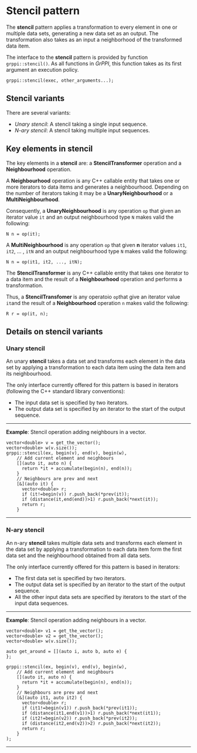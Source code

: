 # Stencil pattern

The **stencil** pattern applies a transformation to every element in one or
multiple data sets, generating a new data set as an output. The transformation
also takes as an input a neighborhood of the transformed data item.

The interface to the **stencil** pattern is provided by function
`grppi::stencil()`. As all functions in *GrPPI*, this function takes as its
first argument an execution policy.

~~~{.cpp}
grppi::stencil(exec, other_arguments...);
~~~

## Stencil variants

There are several variants:

* *Unary stencil*: A stencil taking a single input sequence.
* *N-ary stencil*: A stencil taking multiple input sequences.

## Key elements in stencil

The key elements in a **stencil** are: a **StencilTransformer** operation and a
**Neighbourhood** operation.

A **Neighbourhood** operation is any C++ callable entity that takes one or more 
iterators to data items and generates a neighbourhood. Depending on 
the number of iterators taking it may be a **UnaryNeighbourhood** or a 
**MultiNeighbourhood**.

Consequently, a **UnaryNeighbourhood** is any operation `op` that given an iterator 
value `it` and an output neighbourhood type `N` makes valid the following:

~~~{.cpp}
N n = op(it);
~~~

A **MultiNeighbourhood** is any operation `op` that given **n** iterator values
`it1`, `it2`, ... , `itN` and an output neighbourhood type `N` makes valid the following:

~~~{.cpp}
N n = op(it1, it2, ..., itN);
~~~

The **StencilTransformer** is any C++ callable entity that takes 
one iterator to a data item and the result of a **Neighbourhood** operation and performs
a transformation. 

Thus, a **StencilTransfomer** is any operatoio `op`that give an iterator value `it`and 
the result of a **Neighbourhood** operation `n` makes valid the following:

~~~{.cpp}
R r = op(it, n);
~~~

## Details on stencil variants

### Unary stencil

An unary **stencil** takes a data set and transforms each element in the data set by
applying a transformation to each data item using the data item and its neighbourhood.

The only interface currently offered for this pattern is based in iterators
(following the C++ standard library conventions):

* The input data set is specified by two iterators.
* The output data set is specified by an iterator to the start of the output sequence.

---
**Example**: Stencil operation adding neighbours in a vector.
~~~{.cpp}
vector<double> v = get_the_vector();
vector<double> w(v.size());
grppi::stencil(ex, begin(v), end(v), begin(w),
    // Add current element and neighbours
    [](auto it, auto n) {
      return *it + accumulate(begin(n), end(n)); 
    }
    // Neighbours are prev and next
    [&](auto it) {
      vector<double> r;
      if (it!=begin(v)) r.push_back(*prev(it));
      if (distance(it,end(end))>1) r.push_back(*next(it));
      return r;
    }
~~~
---

### N-ary stencil

An n-ary **stencil** takes multiple data sets and transforms each element in the data set by
applying a transformation to each data item form the first data set and the neighbourhood
obtained from all data sets.

The only interface currently offered for this pattern is based in iterators:

* The first data set is specified by two iterators.
* The output data set is specified by an iterator to the start of the output sequence.
* All the other input data sets are specified by iterators to the start of the input data sequences.

---
**Example**: Stencil operation adding neighbours in a vector.
~~~{.cpp}
vector<double> v1 = get_the_vector();
vector<double> v2 = get_the_vector();
vector<double> w(v.size());

auto get_around = [](auto i, auto b, auto e) {
};

grppi::stencil(ex, begin(v), end(v), begin(w),
    // Add current element and neighbours
    [](auto it, auto n) {
      return *it + accumulate(begin(n), end(n)); 
    }
    // Neighbours are prev and next
    [&](auto it1, auto it2) {
      vector<double> r;
      if (it1!=begin(v1)) r.push_back(*prev(it1));
      if (distance(it1,end(v1))>1) r.push_back(*next(it1));
      if (it2!=begin(v2)) r.push_back(*prev(it2));
      if (distance(it2,end(v2))>2) r.push_back(*next(it2));
      return r;
    }
);
~~~
---
